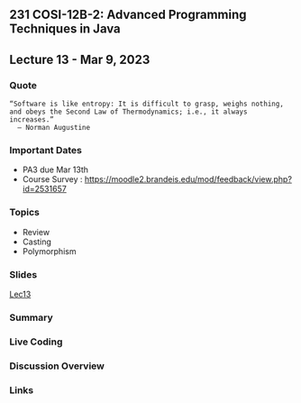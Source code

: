 ## 231 COSI-12B-2: Advanced Programming Techniques in Java

## Lecture 13 - Mar 9, 2023

### Quote

```text
“Software is like entropy: It is difficult to grasp, weighs nothing, and obeys the Second Law of Thermodynamics; i.e., it always increases.”
  — Norman Augustine
```

### Important Dates

* PA3 due Mar 13th
* Course Survey : https://moodle2.brandeis.edu/mod/feedback/view.php?id=2531657

### Topics

* Review
* Casting
* Polymorphism

### Slides
[Lec13](Lec13.pdf)

### Summary

### Live Coding


### Discussion Overview


### Links
